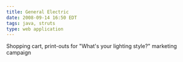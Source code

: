 ```yaml
---
title: General Electric
date: 2008-09-14 16:50 EDT
tags: java, struts
type: web application
---
```


Shopping cart, print-outs for "What's your lighting style?" marketing campaign
